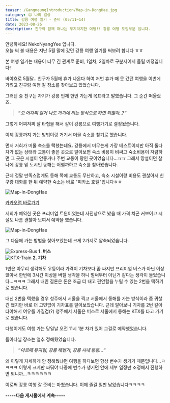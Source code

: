 ```yaml
---
teaser: /GangneungIntroduction/Map-in-DongHae.jpg
category: 😄 나의 일상
title: 강릉 여행 일기 - 준비 (05/11~14)
date: 2023-08-26
description: 친구와 함께 떠나는 무지막지한 여행!! 강릉 여행 도입부분 입니다.
---
```


안녕하세요! NekoNyangYee 입니다. <br />
오늘 써 볼 내용은 지난 5월 말에 갔던 강릉 여행 일기를 써보려 합니다 ㅎㅎ

본 여행 일기는 내용이 너무 긴 관계로 준비, 1일차, 2일차로 구분지어서 올릴 예정입니다!

바야흐로 5월달.. 친구가 5월에 휴가 나온다 하여 저번 휴가 때 못 갔던 여행을 이번에 가려고 친구랑 여행 갈 장소를 찾아보고 있었습니다.

그러던 중 친구는 자기가 강릉 언제 한번 가는게 목표라고 말했습니다. 그 순간 떠올랐죠.

> _**"오 어차피 갈거 나도 거기에 끼는 방식으로 하면 되잖아..?"**_

그렇게 어찌저찌 잘 타협을 해서 같이 강릉으로 여행가기로 결정됬습니다.

이제 강릉까지 가는 방법이랑 거기서 머물 숙소를 찾기로 했습니다.

먼저 저희가 머물 숙소를 택했는데요. 강릉에서 머무는게 가장 베스트이지만 아직 둘다 차가 없는 상태라 교통이 좋은 곳으로 알아보면 숙소 비용이 비싸고 숙소비용이 저렴하면 그 곳은 시설이 안좋거나 주변 교통이 꽝인 곳이었습니다...ㅠㅠ 그래서 망설이던 찰나에 강릉 밑 도시인 동해는 어떨까하고 숙소를 찾아봤습니다.

근데 정말 만족스럽게도 동해 쪽에 교통도 무난하고, 숙소 시설이랑 비용도 괜찮아서 친구랑 대화를 한 뒤 예약한 숙소는 바로 "피카소 호텔"입니다ㅎㅎ

![Map-in-DongHae](/GangneungIntroduction/Map-Hotel.jpg)

<a href="https://map.kakao.com/?urlX=967851&urlY=1121926&urlLevel=3&itemId=10876335&q=%ED%94%BC%EC%B9%B4%EC%86%8C%ED%98%B8%ED%85%94&srcid=10876335&map_type=TYPE_MAP">카카오맵 바로가기</a>

저희가 예약한 곳은 프리미엄 트윈이었는데 사진상으로 봤을 때 가격 치곤 커보이고 시설도 나름 괜찮아 보여서 예약을 했습니다.

![Map-in-DongHae](/GangneungIntroduction/Hotel-Booking.png)

그 다음에 가는 방법을 찾아보았는데 크게 2가지로 압축되었습니다.

![Express-Bus](/GangneungIntroduction/Express-Bus.webp)
**1. 버스** <br />
![KTX-Train](/GangneungIntroduction/KTX-Train.jpg)
**2. 기차**

1번은 아무리 생각해도 우등이라 가격이 기차보다 좀 싸지만 프리미엄 버스가 아닌 이상 앉아서 한번에 3시간 이상을 버틸 생각을 하니 벌써부터 아닌거 같다는 생각이 들었습니다...ㅋㅋㅋ 그래서 내린 결론은 돈은 조금 더 내고 편안함을 누릴 수 있는 2번을 택하기로 했습니다.

대신 2번을 택했을 경우 청주에서 서울을 찍고 서울에서 동해를 가는 방식이라 좀 귀찮긴 했지만 바로 더 고민없이 기차표를 알아보았습니다. 근데 알아보니 기차를 2번 갈아타야해서 여유를 가질겸(?) 청주에서 서울은 버스로 서울에서 동해는 KTX를 타고 가기로 했습니다.

다행이게도 여행 가는 당일날 오전 11시 1분 차가 있어 그걸로 예약했었습니다.

돌아다닐 장소는 얼추 정해뒀었습니다.

> _**"아르떼 뮤지엄, 강릉 해변가, 강릉 시내 등등..."**_

왜 이렇게 자세하게 안 정해뒀냐면 여행을 하다보면 항상 변수가 생기기 때문입니다...ㅋㅋㅋㅋ 이렇게 크게만 짜둬야 나중에 변수가 생기면 안에 세부 일정만 조정해서 진행하면 되니까...ㅋㅋㅋㅋㅋㅋ

이로써 강릉 여행 갈 준비는 마쳤습니다. 이제 즐길 일만 남았습니다ㅋㅋㅋㅋ

**-----다음 게시물에서 계속-----**
